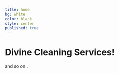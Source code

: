 ```yaml
---
title: home
bg: white
color: black
style: center
published: true
---
```


# Divine Cleaning Services!
and so on..
